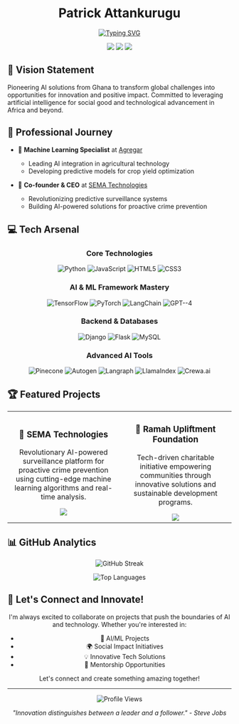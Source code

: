 <div align="center">
  
# Patrick Attankurugu

[![Typing SVG](https://readme-typing-svg.herokuapp.com?font=Fira+Code&pause=1000&color=2196F3&center=true&vCenter=true&random=false&width=435&lines=AI+Developer+%F0%9F%A7%A0;Entrepreneur+%F0%9F%9A%80;Innovator+%F0%9F%92%A1;Building+the+Future+with+AI+%F0%9F%8C%8F)](https://git.io/typing-svg)

[<img src="https://img.shields.io/badge/Portfolio-patrickattankurugu.com-blue?style=for-the-badge&logo=google-chrome&logoColor=white"/>](http://patrickattankurugu.com)
[<img src="https://img.shields.io/badge/LinkedIn-Connect-blue?style=for-the-badge&logo=linkedin&logoColor=white"/>](https://www.linkedin.com/in/patrickattankurugu400/)
[<img src="https://img.shields.io/badge/Email-Contact-red?style=for-the-badge&logo=gmail&logoColor=white"/>](mailto:patricka.azuma@gmail.com)

</div>

## 🌟 Vision Statement
Pioneering AI solutions from Ghana to transform global challenges into opportunities for innovation and positive impact. Committed to leveraging artificial intelligence for social good and technological advancement in Africa and beyond.

## 🚀 Professional Journey
- 🤖 **Machine Learning Specialist** at [Agregar](https://agregartech.com/)
  - Leading AI integration in agricultural technology
  - Developing predictive models for crop yield optimization

- 🎯 **Co-founder & CEO** at [SEMA Technologies](https://sematechnologies.com)
  - Revolutionizing predictive surveillance systems
  - Building AI-powered solutions for proactive crime prevention

## 💻 Tech Arsenal

<div align="center">

### Core Technologies
![Python](https://img.shields.io/badge/Python-Expert-3776AB?style=for-the-badge&logo=python&logoColor=white)
![JavaScript](https://img.shields.io/badge/JavaScript-Advanced-F7DF1E?style=for-the-badge&logo=javascript&logoColor=black)
![HTML5](https://img.shields.io/badge/HTML5-Advanced-E34F26?style=for-the-badge&logo=html5&logoColor=white)
![CSS3](https://img.shields.io/badge/CSS3-Advanced-1572B6?style=for-the-badge&logo=css3&logoColor=white)

### AI & ML Framework Mastery
![TensorFlow](https://img.shields.io/badge/TensorFlow-Expert-FF6F00?style=for-the-badge&logo=tensorflow&logoColor=white)
![PyTorch](https://img.shields.io/badge/PyTorch-Advanced-EE4C2C?style=for-the-badge&logo=pytorch&logoColor=white)
![LangChain](https://img.shields.io/badge/LangChain-Expert-blueviolet?style=for-the-badge)
![GPT--4](https://img.shields.io/badge/GPT--4-Advanced-brightgreen?style=for-the-badge)

### Backend & Databases
![Django](https://img.shields.io/badge/Django-Expert-092E20?style=for-the-badge&logo=django&logoColor=white)
![Flask](https://img.shields.io/badge/Flask-Advanced-000000?style=for-the-badge&logo=flask&logoColor=white)
![MySQL](https://img.shields.io/badge/MySQL-Advanced-4479A1?style=for-the-badge&logo=mysql&logoColor=white)

### Advanced AI Tools
![Pinecone](https://img.shields.io/badge/Pinecone-Expert-9cf?style=for-the-badge)
![Autogen](https://img.shields.io/badge/Autogen-Advanced-yellow?style=for-the-badge)
![Langraph](https://img.shields.io/badge/Langraph-Advanced-orange?style=for-the-badge)
![LlamaIndex](https://img.shields.io/badge/LlamaIndex-Expert-green?style=for-the-badge)
![Crewa.ai](https://img.shields.io/badge/Crewa.ai-Advanced-purple?style=for-the-badge)

</div>

## 🏆 Featured Projects

<div align="center">

<table>
  <tr>
    <td align="center" width="50%">
      <h3>🔮 SEMA Technologies</h3>
      <p>Revolutionary AI-powered surveillance platform for proactive crime prevention using cutting-edge machine learning algorithms and real-time analysis.</p>
      <a href="https://sematechnologies.com">
        <img src="https://img.shields.io/badge/Learn_More-00C7B7?style=for-the-badge"/>
      </a>
    </td>
    <td align="center" width="50%">
      <h3>💝 Ramah Upliftment Foundation</h3>
      <p>Tech-driven charitable initiative empowering communities through innovative solutions and sustainable development programs.</p>
      <a href="https://ramahupliftment.org">
        <img src="https://img.shields.io/badge/Learn_More-FF69B4?style=for-the-badge"/>
      </a>
    </td>
  </tr>
</table>

</div>

## 📊 GitHub Analytics

<div align="center">
  
![GitHub Streak](https://github-readme-streak-stats.herokuapp.com/?user=patrickattankurugu&theme=tokyonight)

![Top Languages](https://github-readme-stats.vercel.app/api/top-langs/?username=patrickattankurugu&layout=compact&theme=tokyonight)

</div>

## 🤝 Let's Connect and Innovate!

<div align="center">

I'm always excited to collaborate on projects that push the boundaries of AI and technology. Whether you're interested in:

- 🤖 AI/ML Projects
- 🌍 Social Impact Initiatives
- 💡 Innovative Tech Solutions
- 🤝 Mentorship Opportunities

Let's connect and create something amazing together!

---

<p align="center">
  <img src="https://komarev.com/ghpvc/?username=patrickattankurugu&color=blue&style=for-the-badge" alt="Profile Views"/>
</p>

<p align="center">
  <i>"Innovation distinguishes between a leader and a follower." - Steve Jobs</i>
</p>

</div>

